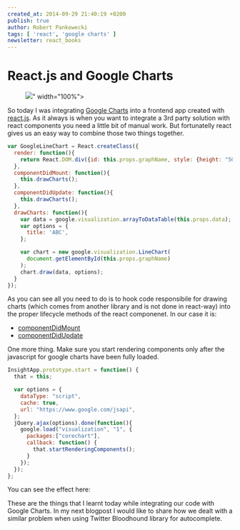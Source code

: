 ```yaml
---
created_at: 2014-09-29 21:40:19 +0200
publish: true
author: Robert Pankowecki
tags: [ 'react', 'google charts' ]
newsletter: react_books
---
```


# React.js and Google Charts

<p>
  <figure>
    <img src="<%= src_fit("react-js-google-charts/react-js-logo.png") %>" width="100%">
  </figure>
</p>

So today I was integrating [Google Charts](https://developers.google.com/chart/)
into a frontend app created with [react.js](http://facebook.github.io/react/).
As it always is when you want to integrate a 3rd party solution with react
components you need a little bit of manual work. But fortunatelly react gives us
an easy way to combine those two things together.

<!-- more -->

```javascript
var GoogleLineChart = React.createClass({
  render: function(){
    return React.DOM.div({id: this.props.graphName, style: {height: "500px"}});
  },
  componentDidMount: function(){
    this.drawCharts();
  },
  componentDidUpdate: function(){
    this.drawCharts();
  },
  drawCharts: function(){
    var data = google.visualization.arrayToDataTable(this.props.data);
    var options = {
      title: 'ABC',
    };

    var chart = new google.visualization.LineChart(
      document.getElementById(this.props.graphName)
    );
    chart.draw(data, options);
  }
});
```

As you can see all you need to do is to hook code responsibile for drawing charts
(which comes from another library and is not done in react-way) into the proper
lifecycle methods of the react componenet. In our case it is:

* [componentDidMount](http://facebook.github.io/react/docs/component-specs.html#mounting-componentdidmount)
* [componentDidUpdate](http://facebook.github.io/react/docs/component-specs.html#updating-componentdidupdate)

One more thing. Make sure you start rendering components only after the javascript for
google charts have been fully loaded.

```javascript
InsightApp.prototype.start = function() {
  that = this;

  var options = {
    dataType: "script",
    cache: true,
    url: "https://www.google.com/jsapi",
  };
  jQuery.ajax(options).done(function(){
    google.load("visualization", "1", {
      packages:["corechart"],
      callback: function() {
        that.startRenderingComponents();
      }
    });
  });
};
```

You can see the effect here:

<script type="text/javascript" src="//cdnjs.cloudflare.com/ajax/libs/react/0.11.2/react.min.js"></script>
<script type="text/javascript" src="//cdnjs.cloudflare.com/ajax/libs/jquery/2.1.1/jquery.min.js"></script>
<script type="text/javascript">
  var blogpostJQuery = $.noConflict(true);
  var GoogleLineChart = React.createClass({
    render: function(){
      return React.DOM.div({id: this.props.graphName, style: {height: "300px"}});
    },
    componentDidMount: function(){
      this.drawCharts();
    },
    componentDidUpdate: function(){
      this.drawCharts();
    },
    drawCharts: function(){
      var data = google.visualization.arrayToDataTable(this.props.data);
      var options = {
        title: 'Sales per year',
      };

      var chart = new google.visualization.LineChart(
        document.getElementById(this.props.graphName)
      );
      chart.draw(data, options);
    }
  });

  var options = {
    dataType: "script",
    cache: true,
    url: "https://www.google.com/jsapi",
  };

  blogpostJQuery(function() {
    blogpostJQuery.ajax(options).done(function(){
      google.load("visualization", "1", {
        packages:["corechart"],
        callback: function() {
          React.renderComponent( GoogleLineChart({
            graphName: "lineGraph",
            data: [
              ['Year', 'Items Sold'],
              ['2004',  20],
              ['2005',  35],
              ['2006',  25],
              ['2007',  50]
            ]
          }), document.getElementById("reactExampleGoesHere"));
        }
      });
    });
  });
</script>

<div id="reactExampleGoesHere"></div>

These are the things that I learnt today while integrating our code with Google Charts.
In my next blogpost I would like to share how we dealt with a similar problem when using
Twitter Bloodhound library for autocomplete.

